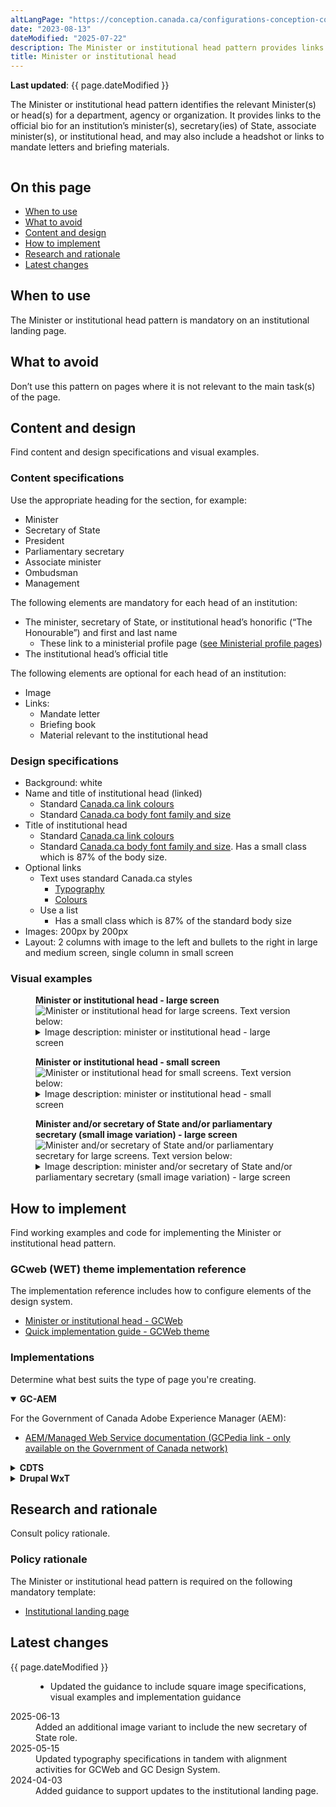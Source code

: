 ```yaml
---
altLangPage: "https://conception.canada.ca/configurations-conception-communes/ministre.html"
date: "2023-08-13"
dateModified: "2025-07-22"
description: The Minister or institutional head pattern provides links to an institution’s minister(s), including associate minister(s), or its institutional head.
title: Minister or institutional head
---
```

<p><strong>Last updated</strong>: {{ page.dateModified }}</p>
<p>The Minister or institutional head pattern identifies the relevant Minister(s) or head(s) for a department, agency or organization. It provides links to the official bio for an institution’s minister(s), secretary(ies) of State, associate minister(s), or institutional head, and may also include a headshot or links to mandate letters and briefing materials.</p>
<div class="pattern-demo mrgn-tp-lg mrgn-bttm-xl"><img src="../images/ministers-block-en.png" class="img-responsive" alt="" /></div>
<section>
  <h2>On this page</h2>
  <ul>
      <li><a href="#use">When to use</a></li>
      <li><a href="#avoid">What to avoid</a></li>
      <li><a href="#design">Content and design</a></li>
      <li><a href="#implement">How to implement</a></li>
      <li><a href="#research">Research and rationale</a></li>
      <li><a href="#latest">Latest changes</a></li>
  </ul>
</section>
<section>
  <h2 id="use">When to use</h2>
  <p>The Minister or institutional head pattern is mandatory on an institutional landing page.</p>
</section>
<section>
  <h2 id="avoid">What to avoid</h2>
  <p>Don’t use this pattern on pages where it is not relevant to the main task(s) of the page.</p>
</section>
<section id="design">
  <h2>Content and design</h2>
  <p>Find content and design specifications and visual examples.</p>
  <h3>Content specifications</h3>
  <p>Use the appropriate heading for the section, for example:</p>
  <ul>
      <li>Minister</li>
      <li>Secretary of State</li>
      <li>President</li>
      <li>Parliamentary secretary</li>
      <li>Associate minister</li>
      <li>Ombudsman</li>
      <li>Management</li>
  </ul>
  <p>The following elements are mandatory for each head of an institution:</p>
  <ul>
    <li>The minister, secretary of State, or institutional head’s honorific (“The Honourable”) and first and last name
      <ul>
        <li>These link to a ministerial profile page (<a href="https://design.canada.ca/mandatory-templates/ministerial-profile-pages.html">see Ministerial profile pages</a>)</li>
      </ul>
    </li>
    <li>The institutional head’s official title</li>
  </ul>
  <p>The following elements are optional for each head of an institution:</p>
  <ul>
    <li>Image</li>
    <li>Links:
      <ul>
        <li>Mandate letter</li>
        <li>Briefing book</li>
        <li>Material relevant to the institutional head</li>
      </ul>
    </li>
  </ul>
  <h3>Design specifications</h3>
  <ul>
    <li>Background: white</li>
    <li>Name and title of institutional head (linked)
      <ul>
        <li>Standard <a href="https://design.canada.ca/styles/colours.html">Canada.ca link colours</a></li>
        <li>Standard <a href="https://design.canada.ca/styles/typography.html">Canada.ca body font family and size</a></li>
      </ul>
    </li>
    <li>Title of institutional head
      <ul>
        <li>Standard <a href="https://design.canada.ca/styles/colours.html">Canada.ca link colours</a></li>
        <li>Standard <a href="https://design.canada.ca/styles/typography.html">Canada.ca body font family and size</a>. Has a small class which is 87% of the body size.</li>
      </ul>
    </li>
    <li>Optional links
      <ul>
        <li>Text uses standard Canada.ca styles
          <ul>
            <li><a href="https://design.canada.ca/styles/typography.html">Typography</a></li>
            <li><a href="https://design.canada.ca/styles/colours.html">Colours</a></li>
          </ul>
        </li>
        <li>Use a list
          <ul>
            <li>Has a small class which is 87% of the standard body size</li>
          </ul>
        </li>
      </ul>
    </li>
    <li>Images: 200px by 200px</li>
    <li>Layout: 2 columns with image to the left and bullets to the right in large and medium screen, single column in small screen</li>
  </ul>
  <h3>Visual examples</h3>
  <div class="pattern-demo mrgn-tp-md mrgn-bttm-md">
    <figure class="mrgn-tp-md mrgn-bttm-lg">
      <figcaption><b>Minister or institutional head - large screen</b></figcaption>
      <img src="../images/ministers-block-lg-en.png" class="img-responsive" alt="Minister or institutional head for large screens. Text version below:" />
      <details>
        <summary class="wb-toggle" data-toggle='{"print":"on"}'>Image description: minister or institutional head - large screen</summary>
        <p>The Minister or institutional head pattern appears in 2 columns with the heading “Minister(s)”.</p>
        <p>The first column presents a placeholder for an institutional head's image on the left. The dimensions for the image are 200px x 200px. Information on the right includes:</p>
        <ul>
          <li>The Honourable [Minister name] (link)</li>
          <li>[Official title] (text)</li>
        </ul>
        <p>The second column presents a placeholder for an institutional head's image on the left. The dimensions for the image are 200px x 200px. Information on the right includes:</p>
        <ul>
          <li>The Honourable [Minister name] (link)</li>
          <li>[Official title] (text)</li>
        </ul>
      </details>
    </figure>
  </div>
  <div class="pattern-demo mrgn-tp-md mrgn-bttm-md">
    <figure class="mrgn-tp-md mrgn-bttm-lg">
      <figcaption><b>Minister or institutional head - small screen</b></figcaption>
      <img src="../images/ministers-block-sm-en.png" class="img-responsive" alt="Minister or institutional head for small screens. Text version below:" />
      <details>
        <summary class="wb-toggle" data-toggle='{"print":"on"}'>Image description: minister or institutional head - small screen</summary>
        <p>The Minister or institutional head pattern appears in 1 column and has 2 items with the heading “Minister(s)”.</p>
        <p>The first element begins with a title with the link "The Honourable [Minister name]" followed by a space reserved for the image with the prescribed dimensions of 200 x 200 pixels. Below the image is the text [Official title]. It is followed by a bulleted list with the following two linked items:</p>
        <ul>
          <li>Mandate letter [optional]</li>
          <li>Briefing book [optional]</li>
        </ul>
        <p>The second element begins with a linked title "The Honourable [Minister name]" followed by a space reserved for the image with the prescribed dimensions of 200 x 200 pixels. Below the image is the text [Official title]. It is followed by the following link element:</p>
      </details>
    </figure>
  </div>
  <div class="pattern-demo mrgn-tp-md mrgn-bttm-md">
    <figure class="mrgn-tp-md mrgn-bttm-lg">
      <figcaption><b>Minister and/or secretary of State and/or parliamentary secretary (small image variation) - large screen</b></figcaption>
      <img src="../images/images-sm-variant.png" class="img-responsive" alt="Minister and/or secretary of State and/or parliamentary secretary for large screens. Text version below:" />
      <details>
        <summary class="wb-toggle" data-toggle='{"print":"on"}'>Image description: minister and/or secretary of State and/or parliamentary secretary (small image variation) - large screen</summary>
        <p>The Minister or institutional head pattern appears in 2 columns with the heading “Minister(s)”.</p>
        <p>The first column presents a placeholder for an institutional head's image on the left. The dimensions for the image are 200px x 200px. Information on the right includes:</p>
        <ul>
            <li>The Honourable [Minister name] (link)</li>
            <li>[Official title] (text)</li>
        </ul>
        <p>The second column is empty. If there is more than one minister for a department you would present the additional minister here, following the same format as described in the first column.</p>
        <p>The minister row is then followed by a “Secretary(ies) of State” heading. Following that heading is 3 columns.</p>
        <p>Each of the 3 columns presents a placeholder for a secretary of State's image on the left. The dimensions for the image are 200px x 200px. Information on the right includes:</p>
        <ul>
          <li>The Honourable [Secretary of State name] (link)</li>
          <li>[Official title] (text)</li>
        </ul>
        <p>The secretary of State row is then followed by a “Parliamentary secretary(ies)” heading. Following that heading is 3 columns.</p>
        <p>Each of the 3 columns presents a placeholder for a parliamentary secretary's image on the left. The dimensions for the image are 200px x 200px. Information on the right includes:</p>
        <ul>
          <li>[Parliamentary secretary name] (link)</li>
          <li>[Official title] (text)</li>
        </ul>
      </details>
    </figure>
  </div>
</section>
<section id="implement">
  <h2>How to implement</h2>
  <p>Find working examples and code for implementing the Minister or institutional head pattern.</p>
  <h3>GCweb (WET) theme implementation reference</h3>
  <p>The implementation reference includes how to configure elements of the design system.</p>
  <ul>
    <li><a href="https://wet-boew.github.io/GCWeb/components/gc-minister/gc-minister-en.html">Minister or institutional head - GCWeb</a></li>
    <li><a href="https://wet-boew.github.io/GCWeb/docs/implementing-en.html">Quick implementation guide - GCWeb theme</a></li>
  </ul>
  <h3>Implementations</h3>
  <p>Determine what best suits the type of page you're creating.</p>
  <div class="row">
    <div class="col-md-8">
      <div class="wb-tabs mrgn-tp-lg">
        <div class="tabpanels">
          <details id="004" open="open">
            <summary><strong>GC-AEM</strong></summary>
            <p class="mrgn-tp-lg">For the Government of Canada Adobe Experience Manager (AEM):</p>
            <ul>
              <li><a href="https://www.gcpedia.gc.ca/wiki/AEM_GC-specific_Documentation_6.5">AEM/Managed Web Service documentation (GCPedia link - only available on the Government of Canada network)</a></li>
            </ul>
          </details>
          <details id="005">
            <summary><strong>CDTS</strong></summary>
            <p class="mrgn-tp-lg">For the Centrally Deployed Templates Solution (CDTS):</p>
            <ul>
              <li><a href="https://cenw-wscoe.github.io/sgdc-cdts/docs/index-en.html">CDTS documentation</a></li>
            </ul>
          </details>
          <details id="006">
            <summary><strong>Drupal WxT</strong></summary>
            <p class="mrgn-tp-lg">For Drupal WxT:</p>
            <ul>
              <li><a href="https://drupalwxt.github.io">Drupal WxT documentation</a></li>
            </ul>
          </details>
        </div>
      </div>
    </div>
  </div>
</section>
<section id="research">
  <h2>Research and rationale</h2>
  <p>Consult policy rationale.</p>
  <h3>Policy rationale</h3>
  <p>The Minister or institutional head pattern is required on the following mandatory template:</p>
  <ul>
    <li><a href="https://design.canada.ca/mandatory-templates/institutional-profile-pages.html">Institutional landing page</a></li>
  </ul>
</section>
<section id="latest">
  <h2>Latest changes</h2>
  <dl class="dl-horizontal">
    <dt><time>{{ page.dateModified }}</time></dt>
    <dd>
      <ul>
        <li>Updated the guidance to include square image specifications, visual examples and implementation guidance</li>
      </ul>
    </dd>
    <dt><time>2025-06-13</time></dt>
    <dd>Added an additional image variant to include the new secretary of State role.</dd>
    <dt><time>2025-05-15</time></dt>
    <dd>Updated typography specifications in tandem with alignment activities for GCWeb and GC Design System.</dd>
    <dt><time>2024-04-03</time></dt>
    <dd>Added guidance to support updates to the institutional landing page.</dd>
  </dl>
</section>

